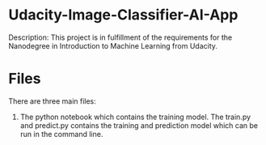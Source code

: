 # Udacity-Image-Classifier-AI-App

Description: This project is in fulfillment of the requirements for the Nanodegree in Introduction to Machine Learning from Udacity.

# Files

There are three main files:
1. The python notebook which contains the training model. The train.py and predict.py contains the training and prediction model which can be run in the command line.
